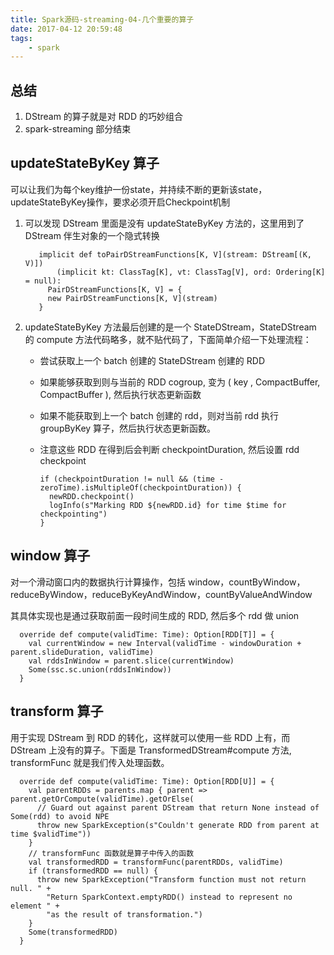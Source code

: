 ```yaml
---
title: Spark源码-streaming-04-几个重要的算子
date: 2017-04-12 20:59:48
tags:
    - spark
---
```

## 总结
1. DStream 的算子就是对 RDD 的巧妙组合
2. spark-streaming 部分结束

## updateStateByKey 算子
可以让我们为每个key维护一份state，并持续不断的更新该state，updateStateByKey操作，要求必须开启Checkpoint机制

1. 可以发现 DStream 里面是没有 updateStateByKey 方法的，这里用到了 DStream 伴生对象的一个隐式转换

          implicit def toPairDStreamFunctions[K, V](stream: DStream[(K, V)])
              (implicit kt: ClassTag[K], vt: ClassTag[V], ord: Ordering[K] = null):
            PairDStreamFunctions[K, V] = {
            new PairDStreamFunctions[K, V](stream)
          }

2. updateStateByKey 方法最后创建的是一个 StateDStream，StateDStream 的 compute  方法代码略多，就不贴代码了，下面简单介绍一下处理流程：

    - 尝试获取上一个 batch 创建的 StateDStream 创建的 RDD
    - 如果能够获取到则与当前的 RDD cogroup, 变为 ( key , CompactBuffer, CompactBuffer ), 然后执行状态更新函数
    - 如果不能获取到上一个 batch 创建的 rdd，则对当前 rdd 执行 groupByKey 算子，然后执行状态更新函数。
    - 注意这些 RDD 在得到后会判断 checkpointDuration, 然后设置 rdd checkpoint
    
          if (checkpointDuration != null && (time - zeroTime).isMultipleOf(checkpointDuration)) {
            newRDD.checkpoint()
            logInfo(s"Marking RDD ${newRDD.id} for time $time for checkpointing")
          }

## window 算子
对一个滑动窗口内的数据执行计算操作，包括 window，countByWindow，reduceByWindow，reduceByKeyAndWindow，countByValueAndWindow

其具体实现也是通过获取前面一段时间生成的 RDD, 然后多个 rdd 做 union

      override def compute(validTime: Time): Option[RDD[T]] = {
        val currentWindow = new Interval(validTime - windowDuration + parent.slideDuration, validTime)
        val rddsInWindow = parent.slice(currentWindow)
        Some(ssc.sc.union(rddsInWindow))
      }


## transform 算子
用于实现 DStream 到 RDD 的转化，这样就可以使用一些 RDD 上有，而 DStream 上没有的算子。下面是 TransformedDStream#compute 方法, transformFunc 就是我们传入处理函数。

      override def compute(validTime: Time): Option[RDD[U]] = {
        val parentRDDs = parents.map { parent => parent.getOrCompute(validTime).getOrElse(
          // Guard out against parent DStream that return None instead of Some(rdd) to avoid NPE
          throw new SparkException(s"Couldn't generate RDD from parent at time $validTime"))
        }
        // transformFunc 函数就是算子中传入的函数
        val transformedRDD = transformFunc(parentRDDs, validTime)
        if (transformedRDD == null) {
          throw new SparkException("Transform function must not return null. " +
            "Return SparkContext.emptyRDD() instead to represent no element " +
            "as the result of transformation.")
        }
        Some(transformedRDD)
      }
